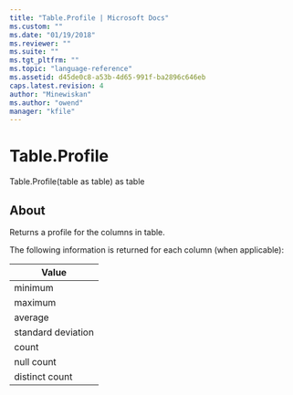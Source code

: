 ```yaml
---
title: "Table.Profile | Microsoft Docs"
ms.custom: ""
ms.date: "01/19/2018"
ms.reviewer: ""
ms.suite: ""
ms.tgt_pltfrm: ""
ms.topic: "language-reference"
ms.assetid: d45de0c8-a53b-4d65-991f-ba2896c646eb
caps.latest.revision: 4
author: "Minewiskan"
ms.author: "owend"
manager: "kfile"
---
```

# Table.Profile
Table.Profile(table as table) as table  
  
## About  
Returns a profile for the columns in table.  
  
The following information is returned for each column (when applicable):  
  
|Value|  
|---------|  
|minimum|  
|maximum|  
|average|  
|standard deviation|  
|count|  
|null count|  
|distinct count|  
  
